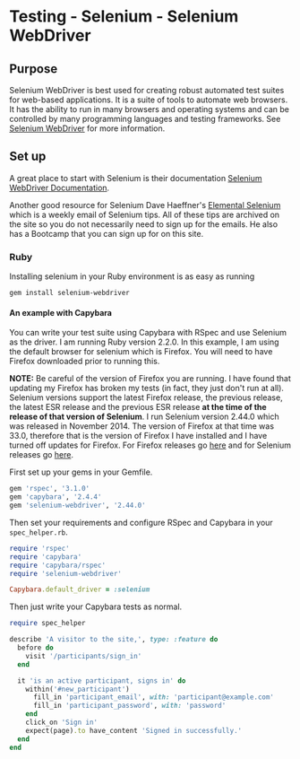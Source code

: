 # Testing - Selenium - Selenium WebDriver

## Purpose

Selenium WebDriver is best used for creating robust automated test suites for
web-based applications. It is a suite of tools to automate web browsers. It has
the ability to run in many browsers and operating systems and can be controlled
by many programming languages and testing frameworks. See
[Selenium WebDriver](http://www.seleniumhq.org/projects/webdriver) for more
information.

## Set up

A great place to start with Selenium is their documentation
[Selenium WebDriver Documentation](http://docs.seleniumhq.org/docs/03_webdriver.jsp).

Another good resource for Selenium Dave Haeffner's
[Elemental Selenium](http://elementalselenium.com) which is a weekly email of
Selenium tips. All of these tips are archived on the site so you do not
necessarily need to sign up for the emails. He also has a Bootcamp that you can
sign up for on this site.

### Ruby

Installing selenium in your Ruby environment is as easy as running

```
gem install selenium-webdriver
```

#### An example with Capybara

You can write your test suite using Capybara with RSpec and use Selenium as the
driver. I am running Ruby version 2.2.0. In this example, I am using the default
browser for selenium which is Firefox. You will need to have Firefox downloaded
prior to running this.

**NOTE:** Be careful of the version of Firefox you are running. I have found
that updating my Firefox has broken my tests (in fact, they just don't run at
all). Selenium versions support the latest Firefox release, the previous
release, the latest ESR release and the previous ESR release **at the time of
the release of that version of Selenium**. I run Selenium version 2.44.0 which
was released in November 2014. The version of Firefox at that time was 33.0,
therefore that is the version of Firefox I have installed and I have turned off
updates for Firefox. For Firefox releases go
[here](https://ftp.mozilla.org/pub/mozilla.org/firefox/releases/)
and for Selenium releases go
[here](https://rubygems.org/gems/selenium-webdriver/versions).

First set up your gems in your Gemfile.

```ruby
gem 'rspec', '3.1.0'
gem 'capybara', '2.4.4'
gem 'selenium-webdriver', '2.44.0'
```

Then set your requirements and configure RSpec and Capybara in your
`spec_helper.rb`.

```ruby
require 'rspec'
require 'capybara'
require 'capybara/rspec'
require 'selenium-webdriver'
```

```ruby
Capybara.default_driver = :selenium
```

Then just write your Capybara tests as normal.

```ruby
require spec_helper

describe 'A visitor to the site,', type: :feature do
  before do
    visit '/participants/sign_in'
  end

  it 'is an active participant, signs in' do
    within('#new_participant')
      fill_in 'participant_email', with: 'participant@example.com'
      fill_in 'participant_password', with: 'password'
    end
    click_on 'Sign in'
    expect(page).to have_content 'Signed in successfully.'
  end
end
```